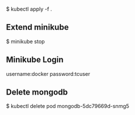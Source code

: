 $ kubectl apply -f .

## Extend minikube
$ minikube stop

## Minikube Login
username:docker 
password:tcuser

## Delete mongodb
$ kubectl delete pod mongodb-5dc79669d-snmg5